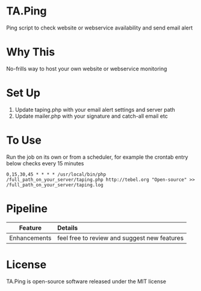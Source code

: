 # TA.Ping
Ping script to check website or webservice availability and send email alert

# Why This
No-frills way to host your own website or webservice monitoring

# Set Up
1. Update taping.php with your email alert settings and server path
2. Update mailer.php with your signature and catch-all email etc

# To Use
Run the job on its own or from a scheduler, for example the crontab entry below checks every 15 minutes
```
0,15,30,45 * * * * /usr/local/bin/php /full_path_on_your_server/taping.php http://tebel.org "Open-source" >> /full_path_on_your_server/taping.log
```

# Pipeline
Feature|Details
:-----:|:------
Enhancements|feel free to review and suggest new features

# License
TA.Ping is open-source software released under the MIT license
